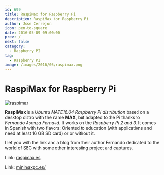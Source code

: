 ```yaml
---
id: 699
title: RaspiMax for Raspberry Pi
description: RaspiMax for Raspberry Pi
author: Jose Cerrejon
icon: pen-to-square
date: 2016-05-09 09:00:00
prev: /
next: false
category:
  - Raspberry PI
tag:
  - Raspberry PI
image: /images/2016/05/raspimax.png
---
```


# RaspiMax for Raspberry Pi

![raspimax](/images/2016/05/raspimax.png)

**RaspiMax** is a *Ubuntu MATE16.04 Raspberry Pi distribution* based on a desktop distro with the name **MAX**, but adapted to the Pi thanks to *Fernando Asanza Fernaud*. It works on the *Raspberry Pi 2 and 3*. It comes in Spanish with two flavors: Oriented to education (with applications and need at least 16 GB SD card) or or without it.

I let you with the link and a blog from their author Fernando dedicated to the world of SBC with some other interesting project and captures.

Link: [raspimax.es](http://raspimax.es)

Link: [minimaxpc.es/](http://minimaxpc.es/)